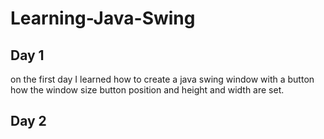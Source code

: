 # Learning-Java-Swing
## Day 1
on the first day I learned how to create a java swing window with a button how the window size button position and height and width are set.
## Day 2
